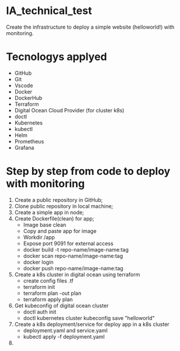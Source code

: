 # IA_technical_test
Create the infrastructure to deploy a simple website (helloworld!) with monitoring.
# Tecnologys applyed
- GitHub
- Git
- Vscode
- Docker
- DockerHub
- Terraform
- Digital Ocean Cloud Provider (for cluster k8s)
- doctl
- Kubernetes
- kubectl
- Helm
- Prometheus
- Grafana

# Step by step from code to deploy with monitoring
1. Create a public repository in GitHub;
2. Clone public repository in local machine;
3. Create a simple app in node;
4. Create Dockerfile(clean) for app;
    - Image base clean
    - Copy and paste app for image 
    - Workdir /app
    - Expose port 9091 for external access
    - docker build -t repo-name/image-name:tag
    - docker scan repo-name/image-name:tag
    - docker login
    - docker push repo-name/image-name:tag 
5. Create a k8s cluster in digital ocean using terraform
    - create config files .tf
    - terraform init
    - terraform plan -out plan
    - terraform apply plan
6. Get kubeconfig of digital ocean cluster
    - doctl auth init 
    - doctl kubernetes cluster kubeconfig save "helloworld"
7. Create a k8s deployment/service for deploy app in a k8s cluster
    - deployment.yaml and service.yaml
    - kubectl apply -f deployment.yaml 
8.
